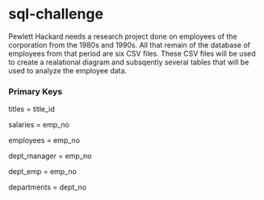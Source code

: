 # sql-challenge

Pewlett Hackard needs a research project done on employees of the corporation from the 1980s and 1990s. All that remain of the database of employees from that period are six CSV files. These CSV files will be used to create a realational diagram and subsqently several tables that will be used to analyze the employee data.

### Primary Keys

titles = title_id

salaries = emp_no

employees = emp_no

dept_manager = emp_no

dept_emp = emp_no

departments = dept_no

